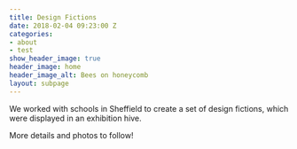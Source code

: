 ```yaml
---
title: Design Fictions
date: 2018-02-04 09:23:00 Z
categories:
- about
- test
show_header_image: true
header_image: home
header_image_alt: Bees on honeycomb
layout: subpage
---
```


We worked with schools in Sheffield to create a set of design fictions, which were displayed in an exhibition hive.

More details and photos to follow!

